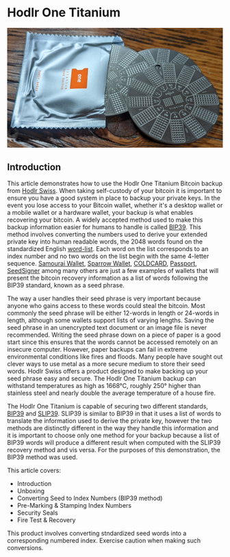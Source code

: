 # Hodlr One Titanium 

![](assets/hodlr_00.jpg)

## Introduction
This article demonstrates how to use the Hodlr One Titanium Bitcoin backup from [Hodlr Swiss](https://hodlr.swiss/products/one-titanium). When taking self-custody of your bitcoin it is important to ensure you have a good system in place to backup your private keys. In the event you lose access to your Bitcoin wallet, whether it's a desktop wallet or a mobile wallet or a hardware wallet, your backup is what enables recovering your bitcoin. A widely accepted method used to make this backup information easier for humans to handle is called [BIP39](https://github.com/bitcoin/bips/blob/master/bip-0039.mediawiki). This method involves converting the numbers used to derive your extended private key into human readable words, the 2048 words found on the standardized English [word-list](https://github.com/bitcoin/bips/blob/master/bip-0039/english.txt). Each word on the list corresponds to an index number and no two words on the list begin with the same 4-letter sequence. [Samourai Wallet](https://samouraiwallet.com/), [Sparrow Wallet](https://www.sparrowwallet.com/), [COLDCARD](https://coldcard.com/), [Passport](https://foundationdevices.com/passport/), [SeedSigner](https://seedsigner.com/) among many others are just a few examples of wallets that will present the bitcoin recovery information as a list of words following the BIP39 standard, known as a seed phrase.

The way a user handles their seed phrase is very important because anyone who gains access to these words could steal the bitcoin. Most commonly the seed phrase will be either 12-words in length or 24-words in length, although some wallets support lists of varying lengths. Saving the seed phrase in an unencrypted text document or an image file is never recommended. Writing the seed phrase down on a piece of paper is a good start since this ensures that the words cannot be accessed remotely on an insecure computer. However, paper backups can fail in extreme environmental conditions like fires and floods. Many people have sought out clever ways to use metal as a more secure medium to store their seed words. Hodlr Swiss offers a product designed to make backing up your seed phrase easy and secure. The Hodlr One Titanium backup can withstand temperatures as high as 1668°C, roughly 250° higher than stainless steel and nearly double the average temperature of a house fire. 

The Hodlr One Titanium is capable of securing two different standards, [BIP39](https://github.com/bitcoin/bips/blob/master/bip-0039.mediawiki) and [SLIP39](https://slip39.com/). SLIP39 is similar to BIP39 in that it uses a list of words to translate the information used to derive the private key, however the two methods are distinctly different in the way they handle this information and it is important to choose only one method for your backup because a list of BIP39 words will produce a different result when computed with the SLIP39 recovery method and vis versa. For the purposes of this demonstration, the BIP39 method was used.  

This article covers:
- Introduction
- Unboxing
- Converting Seed to Index Numbers (BIP39 method)
- Pre-Marking & Stamping Index Numbers
- Security Seals
- Fire Test & Recovery

This product involves converting stndardized seed words into a corresponding numbered index. Exercise caution when making such conversions.
